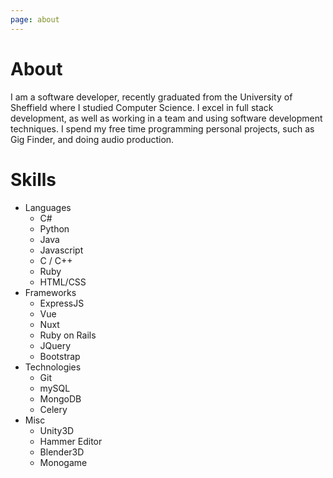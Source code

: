 ```yaml
---
page: about
---
```


# About

I am a software developer, recently graduated from the University of Sheffield  where I studied Computer Science. I excel in full stack development, as well as working in a team and using software development techniques. I spend my free time programming personal projects, such as Gig Finder, and doing audio production.

# Skills

- Languages
    - C#
    - Python
    - Java
    - Javascript
    - C / C++
    - Ruby
    - HTML/CSS
- Frameworks
    - ExpressJS
    - Vue
    - Nuxt
    - Ruby on Rails
    - JQuery
    - Bootstrap
- Technologies
    - Git
    - mySQL
    - MongoDB
    - Celery
- Misc
    - Unity3D
    - Hammer Editor
    - Blender3D
    - Monogame